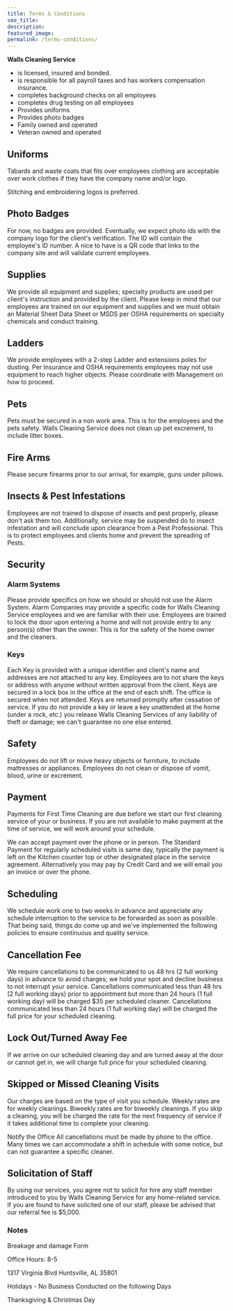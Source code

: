 ```yaml
---
title: Terms & Conditions
seo_title:
description:
featured_image:
permalink: /terms-conditions/
---
```

**Walls Cleaning Service**

* is licensed, insured and bonded.
* is responsible for all payroll taxes and has workers compensation insurance.
* completes background checks on all employees
* completes drug testing on all employees
* Provides uniforms
* Provides photo badges
* Family owned and operated
* Veteran owned and operated

## Uniforms

Tabards and waste coats that fits over employees clothing are acceptable over work clothes if they have the company name and/or logo.

Stitching and embroidering logos is preferred.

## Photo Badges

For now, no badges are provided. Eventually, we expect photo ids with the company logo for the client's verification. The ID will contain the employee's ID number. A nice to have is a QR code that links to the company site and will validate current employees.

## Supplies

We provide all equipment and supplies; specialty products are used per client's instruction and provided by the client. Please keep in mind that our employees are trained on our equipment and supplies and we must obtain an Material Sheet Data Sheet or MSDS per OSHA requirements on specialty chemicals and conduct training.

## Ladders

We provide employees with a 2-step Ladder and extensions poles for dusting. Per Insurance and OSHA requirements employees may not use equipment to reach higher objects. Please coordinate with Management on how to proceed.

## Pets

Pets must be secured in a non work area. This is for the employees and the pets safety. Walls Cleaning Service does not clean up pet excrement, to include litter boxes.

## Fire Arms

Please secure firearms prior to our arrival, for example, guns under pillows.

## Insects & Pest Infestations

Employees are not trained to dispose of insects and pest properly, please don't ask them too. Additionally, service may be suspended do to insect infestation and will conclude upon clearance from a Pest Professional. This is to protect employees and clients home and prevent the spreading of Pests.

## Security

### Alarm Systems

Please provide specifics on how we should or should not use the Alarm System. Alarm Companies may provide a specific code for Walls Cleaning Service employees and we are familiar with their use. Employees are trained to lock the door upon entering a home and will not provide entry to any person(s) other than the owner. This is for the safety of the home owner and the cleaners.

### Keys

Each Key is provided with a unique identifier and client's name and addresses are not attached to any key. Employees are to not share the keys or address with anyone without written approval from the client. Keys are secured in a lock box in the office at the end of each shift. The office is secured when not attended. Keys are returned promptly after cessation of service. If you do not provide a key or leave a key unattended at the home (under a rock, etc.) you release Walls Cleaning Services of any liability of theft or damage; we can't guarantee no one else entered.

## Safety

Employees do not lift or move heavy objects or furniture, to include mattresses or appliances. Employees do not clean or dispose of vomit, blood, urine or excrement.

## Payment

Payments for First Time Cleaning are due before we start our first cleaning service of your or business. If you are not available to make payment at the time of service, we will work around your schedule.

We can accept payment over the phone or in person. The Standard Payment for regularly scheduled visits is same day, typically the payment is left on the Kitchen counter top or other designated place in the service agreement. Alternatively you may pay by Credit Card and we will email you an invoice or over the phone.

## Scheduling

We schedule work one to two weeks in advance and appreciate any schedule interruption to the service to be forwarded as soon as possible. That being said, things do come up and we've implemented the following policies to ensure continuous and quality service.

## Cancellation Fee

We require cancellations to be communicated to us 48 hrs (2 full working days) in advance to avoid charges; we hold your spot and decline business to not interrupt your service. Cancellations communicated less than 48 hrs (2 full working days) prior to appointment but more than 24 hours (1 full working day) will be charged $35 per scheduled cleaner. Cancellations communicated less than 24 hours (1 full working day) will be charged the full price for your scheduled cleaning.

## Lock Out/Turned Away Fee

If we arrive on our scheduled cleaning day and are turned away at the door or cannot get in, we will charge full price for your scheduled cleaning.

## Skipped or Missed Cleaning Visits

Our charges are based on the type of visit you schedule. Weekly rates are for weekly cleanings. Biweekly rates are for biweekly cleanings. If you skip a cleaning, you will be charged the rate for the next frequency of service if it takes additional time to complete your cleaning.

Notify the Office All cancellations must be made by phone to the office. Many times we can accommodate a shift in schedule with some notice, but can not guarantee a specific cleaner.

## Solicitation of Staff

By using our services, you agree not to solicit for hire any staff member introduced to you by Walls Cleaning Service for any home-related service. If you are found to have solicited one of our staff, please be advised that our referral fee is $5,000.

### Notes

Breakage and damage Form

Office Hours: 8-5

1317 Virginia Blvd Huntsville, AL 35801

Holidays - No Business Conducted on the following Days

Thanksgiving & Christmas Day